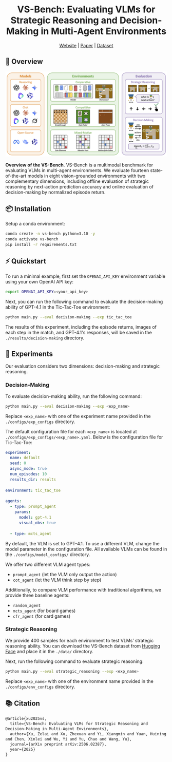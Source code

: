 <h1 align="center">VS-Bench: Evaluating VLMs for Strategic Reasoning and Decision-Making in Multi-Agent Environments</h1>

<p align="center">
  <a href="https://vs-bench.github.io">Website</a> |
  <a href="https://arxiv.org/abs/2506.02387">Paper</a> |
  <a href="https://huggingface.co/datasets/zelaix/VS-Bench">Dataset</a>
</p>


## 📝 Overview

![overview](images/overview.png)

**Overview of the VS-Bench**.  VS-Bench is a multimodal benchmark for evaluating VLMs in multi-agent environments. We evaluate fourteen state-of-the-art models in eight vision-grounded environments with two complementary dimensions, including offline evaluation of strategic reasoning by next-action prediction accuracy and online evaluation of decision-making by normalized episode return.


## 📦 Installation
Setup a conda environment:
```bash
conda create -n vs-bench python=3.10 -y
conda activate vs-bench
pip install -r requirements.txt
```

## ⚡ Quickstart

To run a minimal example, first set the `OPENAI_API_KEY` environment variable using your own OpenAI API key:

```bash
export OPENAI_API_KEY=<your_api_key>
```

Next, you can run the following command to evaluate the decision-making ability of GPT-4.1 in the Tic-Tac-Toe environment:

```bash
python main.py --eval decision-making --exp tic_tac_toe
```

The results of this experiment, including the episode returns, images of each step in the match, and GPT-4.1's responses, will be saved in the `./results/decision-making` directory.


## 🚀 Experiments

Our evaluation considers two dimensions: decision-making and strategic reasoning.

### Decision-Making

To evaluate decision-making ability, run the following command:
```bash
python main.py --eval decision-making --exp <exp_name>
```
Replace `<exp_name>` with one of the experiment name provided in the `./configs/exp_configs` directory.

The default configuration file for each `<exp_name>` is located at `./configs/exp_configs/<exp_name>.yaml`. Below is the configuration file for Tic-Tac-Toe:

```yaml
experiment:
  name: default
  seed: 0
  async_mode: true
  num_episodes: 10
  results_dir: results

environment: tic_tac_toe

agents:
  - type: prompt_agent
    params:
      model: gpt-4.1
      visual_obs: true

  - type: mcts_agent
```
By default, the VLM is set to GPT-4.1. To use a different VLM, change the model parameter in the configuration file. All available VLMs can be found in the `./configs/model_configs/` directory.

We offer two different VLM agent types:
- `prompt_agent` (let the VLM only output the action)
- `cot_agent` (let the VLM think step by step)

Additionally, to compare VLM performance with traditional algorithms, we provide three baseline agents:
- `random_agent`
- `mcts_agent` (for board games)
- `cfr_agent` (for card games)


### Strategic Reasoning

We provide 400 samples for each environment to test VLMs’ strategic reasoning ability. You can download the VS-Bench dataset from [Hugging Face](https://huggingface.co/datasets/zelaix/VS-Bench) and place it in the `./data/` directory.

Next, run the following command to evaluate strategic reasoning:
```bash
python main.py --eval strategic_reasoning --exp <exp_name>
```
Replace `<exp_name>` with one of the environment name provided in the `./configs/env_configs` directory.


## 📚 Citation
```
@article{xu2025vs,
  title={VS-Bench: Evaluating VLMs for Strategic Reasoning and Decision-Making in Multi-Agent Environments},
  author={Xu, Zelai and Xu, Zhexuan and Yi, Xiangmin and Yuan, Huining and Chen, Xinlei and Wu, Yi and Yu, Chao and Wang, Yu},
  journal={arXiv preprint arXiv:2506.02387},
  year={2025}
}
```
